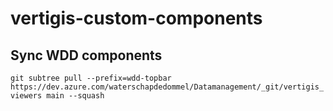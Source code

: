 # vertigis-custom-components

## Sync WDD components

`git subtree pull --prefix=wdd-topbar https://dev.azure.com/waterschapdedommel/Datamanagement/_git/vertigis_viewers main --squash`